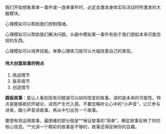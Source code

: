 我们开始想象某单一事件或一连串事件时，必定会激发身体实际活动时所激发的大脑模块。

心理模拟可以帮助我们控制情绪。

心理模拟可以帮助我们解决问题。头脑中模拟某一事件有助于我们想起本来可能忽视的东西。

心理模拟可以培养技能。单靠心理练习就可以大幅改善自己的表现。

#### 伟大创意故事的特点

1. 挑战情节
2. 联系情节
3. 创造情节

**跳板故事**：能让人看到现有问题或可以如何改变的故事，讲的是未来的可能性。特点是能够抵抗怀疑论，进而产生代入感。不要忽略听众心中的“小声音”，让它参与进来，跟小声音讲故事，再从中引出另一个故事。

要想有效运用故事，最困难的部分就是**保证故事的“简单”，确定故事反映了你的核心信息。**光讲一个精彩的故事是不够的，故事还得反映你的旨趣。

